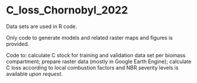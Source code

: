 # C_loss_Chornobyl_2022

Data sets are used in R code.

Only code to generate models and related raster maps and figures is provided.

Code to: calculate C stock for training and validation data set per biomass compartment; prepare raster data (mostly in Google Earth Engine); calculate C loss according to local combustion factors and NBR severity levels is available *upon request*.
